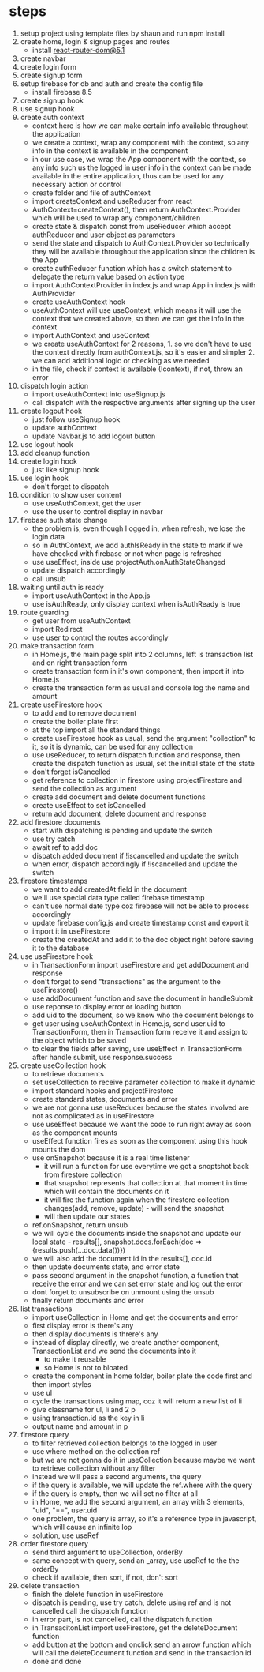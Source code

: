 # steps

1. setup project using template files by shaun and run npm install
2. create home, login & signup pages and routes
	- install react-router-dom@5.1
3. create navbar
4. create login form
5. create signup form
6. setup firebase for db and auth and create the config file
	- install firebase 8.5
7. create signup hook
8. use signup hook
9. create auth context
	- context here is how we can make certain info available throughout the application
	- we create a context, wrap any component with the context, so any info in the context is available in the component
	- in our use case, we wrap the App component with the context, so any info such us the logged in user info in the context can be made available in the entire application, thus can be used for any necessary action or control
	- create folder and file of authContext
	- import createContext and useReducer from react
	- AuthContext=createContext(), then return AuthContext.Provider which will be used to wrap any component/children
	- create state & dispatch const from useReducer which accept authReducer and user object as parameters
	- send the state and dispatch to AuthContext.Provider so technically they will be available throughout the application since the children is the App
	- create authReducer function which has a switch statement to delegate the return value based on action.type
	- import AuthContextProvider in index.js and wrap App in index.js with AuthProvider
	- create useAuthContext hook
	- useAuthContext will use useContext, which means it will use the context that we created above, so then we can get the info in the context
	- import AuthContext and useContext
	- we create useAuthContext for 2 reasons, 1. so we don't have to use the context directly from authContext.js, so it's easier and simpler 2. we can add additional logic or checking as we needed
	- in the file, check if context is available (!context), if not, throw an error
10. dispatch login action
	- import useAuthContext into useSignup.js
	- call dispatch with the respective arguments after signing up the user
11. create logout hook
	- just follow useSignup hook
	- update authContext
	- update Navbar.js to add logout button
12. use logout hook
13. add cleanup function
14. create login hook
	- just like signup hook
15. use login hook
	- don't forget to dispatch
16. condition to show user content
	- use useAuthContext, get the user
	- use the user to control display in navbar
17. firebase auth state change
	- the problem is, even though l ogged in, when refresh, we lose the login data
	- so in AuthContext, we add authIsReady in the state to mark if we have checked with firebase or not when page is refreshed
	- use useEffect, inside use projectAuth.onAuthStateChanged
	- update dispatch accordingly
	- call unsub
18. waiting until auth is ready
	- import useAuthContext in the App.js
	- use isAuthReady, only display context when isAuthReady is true
19. route guarding
	- get user from useAuthContext
	- import Redirect
	- use user to control the routes accordingly
20. make transaction form
	- in Home.js, the main page split into 2 columns, left is transaction list and on right transaction form
	- create transaction form in it's own component, then import it into Home.js
	- create the transaction form as usual and console log the name and amount
21. create useFirestore hook
	- to add and to remove document
	- create the boiler plate first
	- at the top import all the standard things
	- create useFirestore hook as usual, send the argument "collection" to it, so it is dynamic, can be used for any collection
	- use useReducer, to return dispatch function and response, then create the dispatch function as usual, set the initial state of the state
	- don't forget isCancelled
	- get reference to collection in firestore using projectFirestore and send the collection as argument
	- create add document and delete document functions
	- create useEffect to set isCancelled
	- return add document, delete document and response
22. add firestore documents
	- start with dispatching is pending and update the switch
	- use try catch
	- await ref to add doc
	- dispatch added document if !iscancelled and update the switch
	- when error, dispatch accordingly if !iscancelled and update the switch
23. firestore timestamps
	- we want to add createdAt field in the document
	- we'll use special data type called firebase timestamp
	- can't use normal date type coz firebase will not be able to process accordingly
	- update firebase config.js and create timestamp const and export it
	- import it in useFirestore 
	- create the createdAt and add it to the doc object right before saving it to the database
24. use useFirestore hook
	- in TransactionForm import useFirestore and get addDocument and response
	- don't forget to send "transactions" as the argument to the useFirestore()
	- use addDocument function and save the document in handleSubmit
	- use reponse to display error or loading button
	- add uid to the document, so we know who the document belongs to
	- get user using useAuthContext in Home.js, send user.uid to TransactionForm, then in Transaction form receive it and assign to the object which to be saved
	- to clear the fields after saving, use useEffect in TransactionForm after handle submit, use response.success
25. create useCollection hook
	- to retrieve documents
	- set useCollection to receive parameter collection to make it dynamic
	- import standard hooks and projectFirestore
	- create standard states, documents and error
	- we are not gonna use useReducer because the states involved are not as complicated as in useFirestore
	- use useEffect because we want the code to run right away as soon as the component mounts
	- useEffect function fires as soon as the component using this hook mounts the dom
	- use onSnapshot because it is a real time listener
		- it will run a function for use everytime we got a snoptshot back from firestore collection
		- that snapshot represents that collection at that moment in time which will contain the documents on it
		- it will fire the function again when the firestore collection changes(add, remove, update) - will send the snapshot
		- will then update our states
	- ref.onSnapshot, return unsub
	- we will cycle the documents inside the snapshot and update our local state - results[], snapshot.docs.forEach(doc => {results.push(...doc.data())})
	- we will also add the document id in the results[], doc.id
	- then update documents state, and error state
	- pass second argument in the snapshot function, a function that receive the error and we can set error state and log out the error
	- dont forget to unsubscribe on unmount using the unsub
	- finally return documents and error
26. list transactions
	- import useCollection in Home and get the documents and error
	- first display error is there's any
	- then display documents is threre's any
	- instead of display directly, we create another component, TransactionList and we send the documents into it
		- to make it reusable
		- so Home is not to bloated
	- create the component in home folder, boiler plate the code first and then import styles
	- use ul
	- cycle the transactions using map, coz it will return a new list of li
	- give classname for ul, li and 2 p
	- using transaction.id as the key in li
	- output name and amount in p 
27. firestore query
	- to filter retrieved collection belongs to the logged in user
	- use where method on the collection ref
	- but we are not gonna do it in useCollection because maybe we want to retrieve collection without any filter
	- instead we will pass a second arguments, the query
	- if the query is available, we will update the ref.where with the query
	- if the query is empty, then we will set no filter at all
	- in Home, we add the second argument, an array with 3 elements, "uid", "==", user.uid
	- one problem, the query is array, so it's a reference type in javascript, which will cause an infinite lop
	- solution, use useRef
28. order firestore query
	- send third argument to useCollection, orderBy
	- same concept with query, send an _array, use useRef to the the orderBy
	- check if available, then sort, if not, don't sort
29. delete transaction
	- finish the delete function in useFirestore
	- dispatch is pending, use try catch, delete using ref and is not cancelled call the dispatch function
	- in error part, is not cancelled, call the dispatch function
	- in TransacitonList import useFirestore, get the deleteDocument function
	- add button at the bottom and onclick send an arrow function which will call the deleteDocument function and send in the transaction id
	- done and done